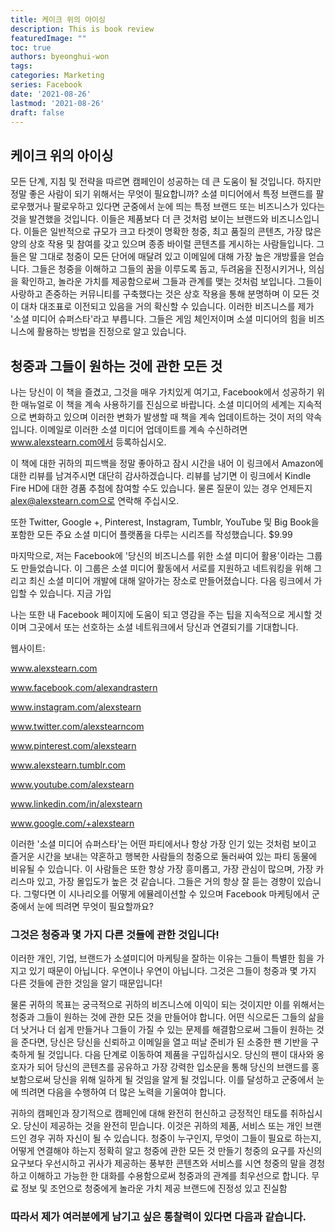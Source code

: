 ```yaml
---
title: 케이크 위의 아이싱
description: This is book review 
featuredImage: ""
toc: true
authors: byeonghui-won
tags:
categories: Marketing
series: Facebook
date: '2021-08-26'
lastmod: '2021-08-26'
draft: false
---
```


## 케이크 위의 아이싱

모든 단계, 지침 및 전략을 따르면 캠페인이 성공하는 데 큰 도움이 될 것입니다. 하지만 정말 좋은 사람이 되기 위해서는 무엇이 필요합니까? 소셜 미디어에서 특정 브랜드를 팔로우했거나 팔로우하고 있다면 군중에서 눈에 띄는 특정 브랜드 또는 비즈니스가 있다는 것을 발견했을 것입니다. 이들은 제품보다 더 큰 것처럼 보이는 브랜드와 비즈니스입니다. 이들은 일반적으로 규모가 크고 타겟이 명확한 청중, 최고 품질의 콘텐츠, 가장 많은 양의 상호 작용 및 참여를 갖고 있으며 종종 바이럴 콘텐츠를 게시하는 사람들입니다. 그들은 말 그대로 청중이 모든 단어에 매달려 있고 이메일에 대해 가장 높은 개방률을 얻습니다. 그들은 청중을 이해하고 그들의 꿈을 이루도록 돕고, 두려움을 진정시키거나, 의심을 확인하고, 놀라운 가치를 제공함으로써 그들과 관계를 맺는 것처럼 보입니다. 그들이 사랑하고 존중하는 커뮤니티를 구축했다는 것은 상호 작용을 통해 분명하며 이 모든 것이 대차 대조표로 이전되고 있음을 거의 확신할 수 있습니다. 이러한 비즈니스를 제가 '소셜 미디어 슈퍼스타'라고 부릅니다. 그들은 게임 체인저이며 소셜 미디어의 힘을 비즈니스에 활용하는 방법을 진정으로 알고 있습니다.

## 청중과 그들이 원하는 것에 관한 모든 것

나는 당신이 이 책을 즐겼고, 그것을 매우 가치있게 여기고, Facebook에서 성공하기 위한 매뉴얼로 이 책을 계속 사용하기를 진심으로 바랍니다. 소셜 미디어의 세계는 지속적으로 변화하고 있으며 이러한 변화가 발생할 때 책을 계속 업데이트하는 것이 저의 약속입니다. 이메일로 이러한 소셜 미디어 업데이트를 계속 수신하려면 www.alexstearn.com에서 등록하십시오.

이 책에 대한 귀하의 피드백을 정말 좋아하고 잠시 시간을 내어 이 링크에서 Amazon에 대한 리뷰를 남겨주시면 대단히 감사하겠습니다. 리뷰를 남기면 이 링크에서 Kindle Fire HD에 대한 경품 추첨에 참여할 수도 있습니다. 물론 질문이 있는 경우 언제든지 alex@alexstearn.com으로 연락해 주십시오.

또한 Twitter, Google +, Pinterest, Instagram, Tumblr, YouTube 및 Big Book을 포함한 모든 주요 소셜 미디어 플랫폼을 다루는 시리즈를 작성했습니다. $9.99

마지막으로, 저는 Facebook에 '당신의 비즈니스를 위한 소셜 미디어 활용'이라는 그룹도 만들었습니다. 이 그룹은 소셜 미디어 활동에서 서로를 지원하고 네트워킹을 위해 그리고 최신 소셜 미디어 개발에 대해 알아가는 장소로 만들어졌습니다. 다음 링크에서 가입할 수 있습니다. 지금 가입

나는 또한 내 Facebook 페이지에 도움이 되고 영감을 주는 팁을 지속적으로 게시할 것이며 그곳에서 또는 선호하는 소셜 네트워크에서 당신과 연결되기를 기대합니다.

웹사이트: 

www.alexstearn.com

www.facebook.com/alexandrastern

www.instagram.com/alexstearn

www.twitter.com/alexstearncom

www.pinterest.com/alexstearn

www.alexstearn.tumblr.com

www.youtube.com/alexstearn

www.linkedin.com/in/alexstearn

www.google.com/+alexstearn



이러한 '소셜 미디어 슈퍼스타'는 어떤 파티에서나 항상 가장 인기 있는 것처럼 보이고 즐거운 시간을 보내는 약혼하고 행복한 사람들의 청중으로 둘러싸여 있는 파티 동물에 비유될 수 있습니다. 이 사람들은 또한 항상 가장 흥미롭고, 가장 관심이 많으며, 가장 카리스마 있고, 가장 몰입도가 높은 것 같습니다. 그들은 거의 항상 잘 듣는 경향이 있습니다. 그렇다면 이 시나리오를 어떻게 에뮬레이션할 수 있으며 Facebook 마케팅에서 군중에서 눈에 띄려면 무엇이 필요할까요?

### 그것은 청중과 몇 가지 다른 것들에 관한 것입니다!

이러한 개인, 기업, 브랜드가 소셜미디어 마케팅을 잘하는 이유는 그들이 특별한 힘을 가지고 있기 때문이 아닙니다. 우연이나 우연이 아닙니다. 그것은 그들이 청중과 몇 가지 다른 것들에 관한 것임을 알기 때문입니다!

물론 귀하의 목표는 궁극적으로 귀하의 비즈니스에 이익이 되는 것이지만 이를 위해서는 청중과 그들이 원하는 것에 관한 모든 것을 만들어야 합니다. 어떤 식으로든 그들의 삶을 더 낫거나 더 쉽게 만들거나 그들이 가질 수 있는 문제를 해결함으로써 그들이 원하는 것을 준다면, 당신은 당신을 신뢰하고 이메일을 열고 떠날 준비가 된 소중한 팬 기반을 구축하게 될 것입니다. 다음 단계로 이동하여 제품을 구입하십시오. 당신의 팬이 대사와 옹호자가 되어 당신의 콘텐츠를 공유하고 가장 강력한 입소문을 통해 당신의 브랜드를 홍보함으로써 당신을 위해 일하게 될 것임을 알게 될 것입니다. 이를 달성하고 군중에서 눈에 띄려면 다음을 수행하여 더 많은 노력을 기울여야 합니다.

귀하의 캠페인과 장기적으로 캠페인에 대해 완전히 헌신하고 긍정적인 태도를 취하십시오.
당신이 제공하는 것을 완전히 믿습니다. 이것은 귀하의 제품, 서비스 또는 개인 브랜드인 경우 귀하 자신이 될 수 있습니다.
청중이 누구인지, 무엇이 그들이 필요로 하는지, 어떻게 연결해야 하는지 정확히 알고 청중에 관한 모든 것 만들기
청중의 요구를 자신의 요구보다 우선시하고 귀사가 제공하는 풍부한 콘텐츠와 서비스를 시연
청중의 말을 경청하고 이해하고 가능한 한 대화를 수용함으로써 청중과의 관계를 최우선으로 합니다.
무료 정보 및 조언으로 청중에게 놀라운 가치 제공
브랜드에 진정성 있고 진실함

### 따라서 제가 여러분에게 남기고 싶은 통찰력이 있다면 다음과 같습니다.

